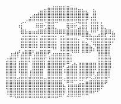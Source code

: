 ⠀⠀⠀⠀⠀⠀⠀⠀⠀⠀⣀⣤⣶⣾⣿⣿⣿⣿⣶⣶⣤⣄⡀⠀⣄⠀⠀⠀⠀⠀ ⠀⠀⠀⠀⠀⠀⠀⢀⣴⣾⣿⣿⣿⣿⣿⣿⣿⣿⣿⣿⣿⣿⣿⢀⣿⠀⠀⠀⠀⠀ ⠀⠀⠀⠀⠀⡠⠔⠛⠛⣛⣛⠻⣿⣿⠿⠛⠛⣛⣛⡻⢿⣿⡏⢸⣿⡄⡄⠀⠀⠀ ⠀⠀⠀⠀⠘⣇⡀⠀⠀⢛⣛⣡⣿⣿⣄⣀⣀⣻⣛⣋⣴⣿⡇⢸⣿⡇⣿⣄⣀⠀ ⠀⠀⠀⠀⠀⢛⣛⣛⣛⡛⢛⣛⣛⣛⡛⢛⡛⠿⠿⠿⠿⣿⣿⣌⣉⣠⣿⡟⢛⣷ ⠀⠀⠀⠀⠀⣿⣿⣿⣿⡇⣿⣿⣿⣿⡇⢸⣿⣿⣿⣿⡆⣤⡙⠻⣿⣿⣿⣿⣿⡟ ⠀⠀⠀⠀⠀⠿⠿⠿⠿⠇⠿⠿⠿⢿⡇⢸⣿⣿⣿⣿⡇⣿⣿⣦⡙⣿⣿⣿⡏⠀ ⠀⠀⢠⣴⡞⣰⣿⣿⢃⣶⣿⣿⠟⣠⣤⣬⣭⣭⡙⠛⠃⠛⠛⠋⠁⢹⣿⣿⡇⠀ ⠀⣰⣿⣿⢁⣿⣿⡇⣾⣿⣿⡏⣸⣿⣿⣿⣿⣿⡇⠀⠀⠀⠀⠀⠀⢸⣿⣿⣿⠀ ⠀⣿⣿⣿⢸⣿⣿⠀⣿⣿⣿⡇⣿⣿⣿⣿⠟⣩⣴⣷⢸⣿⣿⣿⣿⢸⣿⣿⣿⠀ ⠀⣿⣿⣿⠸⣿⣿⢰⣿⣿⣿⠀⣿⣿⣿⣿⠸⣿⣿⣿⢸⣿⣿⣿⡏⣼⣿⣿⡇⠀ ⠀⣿⣿⣿⣴⣿⣿⣾⣿⣿⣿⣤⣿⣿⣿⣿⢠⣿⣿⣿⢸⡿⠟⣫⣼⣿⣿⣿⠃⠀ ⠀⣿⣿⣿⣿⣿⣿⣿⣿⣿⣿⣿⣿⣿⣿⣿⣄⢩⣭⣤⣴⣶⣿⣿⣿⣿⣿⠋⠀⠀ ⠀⢹⣿⣿⣿⣿⣿⣿⣿⣿⣿⣿⣿⣿⣿⣿⣿⢸⣿⣿⣿⣿⣿⣿⡿⠟⠁⠀⠀⠀ ⠀⠈⠛⠻⠿⠿⠿⠿⠿⠿⠿⠿⠿⠿⠿⠛⠁⠚⠛⠛⠛⠉⠉⠀⠀
